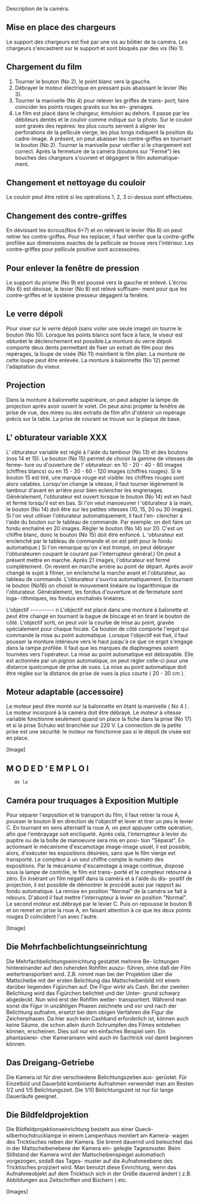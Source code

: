 Description de la caméra.

Mise en place des chargeurs
---------------------------
Le support des chargeurs est fixé par une vis au bôitier de la caméra.
Les chargeurs s'encastrent sur le support et sont bloqués par
des vis (No 1).

Chargement du film
------------------
1. Tourner le bouton (No 2), le point blanc vers la gauche.
2. Débrayer le moteur électrique en pressant puis abaissant le
   levier (No 3).
3. Tourner la manivelle (No 4) pour relever les griffes de trans-
   port; faire coincider les points rouges gravés sur les en-
   grenages.
4. Le film est placé dans le chargeur, émulsion au dehors. Il
   passe par les débiteurs dentés et le couloir comme indiqué
   sur la photo. Sur le couloir sont gravés des repères: les
   plus courts servent à aligner les perforations de la pellicule
   vierge; les plus longs indiquent la position du cadre-image.
   A présent, on peut abaisser les contre-griffes en tournant le
   bouton (No 2).
   Tourner la manivelle pour vérifier si le chargement est correct.
   Après la fermeture de la caméra (boutons sur "Fermé") les
   bouches des chargeurs s'ouvrent et dégagent le film automatique-
   ment.

Changement et nettoyage du couloir
----------------------------------
Le couloir peut être retiré si les opérations 1, 2, 3 ci-dessus
sont effectuées.

Changement des contre-griffes
-----------------------------
En dévissant les écrous(Nos 6+7) et en relevant le levier (No 8)
on peut retirer les contre-griffes. Pour les replacer, il faut
vérifier que la contre-griffe profilée aux dimensions exactes de
la pellicule se trouve vers l'intérieur. Les contre-griffes pour
pellicule positive sont accessoires.

Pour enlever la fenêtre de pression
-----------------------------------
Le support du prisme (No 9) est poussé vers la gauche et enlevé.
L'écrou  (No 6) est dévissé, le levier (No 8) est relevé suffisam-
ment pour que les contre-griffes et le système presseur dégagent
la fenêtre.

Le verre dépoli
---------------
Pour viser sur le verre dépoli (sans voiler une seule image) on
tourne le bouton (No 10). Lorsque les points blancs sont face à
face, le viseur est obturéet le déclenchement est possible.La
monture du verre dépoli comporte deux dents permettant de fixer
un extrait de film pour des repérages, la loupe de visée (No 11)
maintient le film plan. La monture de cette loupe peut être
enlevée. La monture à baîonnette (No 12) permet l'adaptation du
viseur.

Projection
----------
Dans la monture à  baîonnette supérieure, on peut adapter la
lampe de projection après avoir ouvert le volet.
On peut ainsi projeter la fenêtre de prise de vue, des mires ou
des extraits de film afin d'obtenir un repérage précis sur la
table. La prise de courant se trouve sur la plaque de base.

L' obturateur variable	XXX
----------------------
L' obturateur variable est réglé à l'aide du tambour (No 13) et
des boutons (nos 14 et 15).
Le bouton (No 15) permet de choisir la gamme de vitesses de ferme-
ture ou d'ouverture de l' obturateur:
en 10 - 20 - 40 - 80 images (chiffres blancs) ou
en 15 - 30 - 60 - 120 images (chiffres rouges).
Si le bouton 15 est tiré, une marque rouge est visible: les
chiffres rouges sont alors valables. Lorsqu'on change la vitesse,
il faut tourner légèrement le tambour d'avant en arrière pour
bien  eclencher les engrenages.
Généralement, l'obturateur est ouvert lorsque le bouton (No 14)
est en haut et fermé lorsqu'il est en bas. Si l'on veut manoeuvrer
l 'obturateur à la main, le bouton (No 14) doit être sur les
petites vitesses (10, 15, 20 ou 30 images).
Si l'on veut utiliser l'obturateur automatiquement, il faut l'en-
clencher à l'aide du bouton sur le tableau de commande.
Par exemple: on doit faire un fondu enchaîné en 20 images.
Régler le bouton (No 14) sur 20. C'est un chiffre blanc, donc
le bouton (No 15) doit être enfoncé.
L 'obturateur est enclenché par le tableau de commande et on est
prêt pour le fondu automatique.( Si l'on remarque qu'on s'est
trompé, on peut débrayer l'obturateuren coupant le courant par
l'interrupteur général.) On peut à présent mettre en marche.
Après 21 images, l'obturateur est fermé complètement. On revient
en marche arriére au point de départ. Après avoir changé le sujet
à filmer, on enclenche la marche avant et l'obturateur, au tableau
de commande.
L'obturateur s'ouvrira automatiquement. En tournant le bouton (No16)
on choisit le mouvement linéaire ou logarithmique de l'obturateur.
Généralement, les fondus d'ouverture et de fermeture sont loga-
rithmiques, les fondus enchaînés linéaires.

L'objectif
----------                                   n
L'objectif est placé dans une monture à baîonette et peut être
changé en tournant la bague de blocage et en tirant le bouton de
côté.
L'objectif sorti, on peut voir la courbe de mise au point, gravée
spécialement pour chaque focale. Ce bouton de côté comporte l'ergot
qui commande la mise au point automatique. Lorsque l'objectif est
fixé, il faut pousser la monture intérieure vers le haut jusqu'à
ce que ce ergot s'engage dans la rampe profilée. Il faut que les
marques de diaphragmes soient tournées vers l'opérateur. La mise au
point automatique est débrayable. Elle est actionnée par un pignon
automatique, on peut régler celle-ci pour une distance quelconque
de prise de vues.
La mise au point automatique doit être réglée sur la distance de
prise de vues la plus courte ( 20 - 30 cm ).

Moteur adaptable  (accessoire)
------------------------------
Le moteur peut être monté sur la baîonnette en ôtant la manivelle
( No 4 ) . Le moteur incorporé à la caméra doit être débrayé.
Le moteur à vitesse variable fonctionne seulement quand on
place la fiche dans la prise (No 17) et si la prise Schuko est
branchée sur 220 V.
La connection de la petite prise est une sécurité: le moteur ne
fonctionne pas si le dépoli de visée est en place.

[Image]

M O D E  D ' E M P L O I
------------------------
       de la
Caméra pour truquages à Exposition Multiple
-------------------------------------------

Pour séparer l'exposition et le transport du film, il faut
retirer la roue A, pousser le bouton B en direction de
l'objectif et lever et tirer un peu le levier C. En tournant
en sens alternatif la roue A, on peut appuyer cette opération,
afin que l'embrayage soit encliqueté. Après cela, l'interrupteur
à levier du pupitre ou de la boîte de manoeuvre sera mis en posi-
tion "Séparat".
En actionnant le mécanisme d'escamotage image-image usuel, il est
possible, alors, d'exécuter les expositions désirées, sans que le
film vierge est transporté. Le compteur à un seul chiffre compte
le numéro des expositions. Par le mécanisme d'escamotage à image
continue, disposé sous la lampe de contrôle, le film est trans-
porté et le compteur retourne à zéro.
En insérant un film négatif dans la caméra et à l'aide du dis-
positif de projection, il est possible de démontrer le procédé
aussi par rapport au fondu automatique.
La remise en position "Normal" de la caméra se fait à rebours.
D'abord il faut mettre l'interrupteur à levier en position
"Normal". Le second moteur est débrayé par le levier C.
Puis on repousse le bouton B et on remet en prise la roue A,
en faisant attention à ce que les deux points rouges D
coîncident l'un avec l'autre.

[Image]

Die Mehrfachbelichtungseinrichtung
----------------------------------

Die Mehrfachbelichtungseinrichtung gestattet mehrere Be-
lichtungen hintereinander auf den ruhenden Rohfilm auszu-
führen, ohne daß der Film weitertransportiert wird.
Z.B. nimmt man bei der Projektion über die Mattscheibe mit
der ersten Belichtung das Mattscheibenbild mit einem darüber
liegenden Figürchen auf. Die Figur wirkt als Cash. Bei der
zweiten Belichtung wird das Figürchen belichtet und der Unter-
grund schwarz abgedeckt. Nun wird erst der Rohfilm weiter-
transportiert. Während man sonst die Figur in unzähligen
Phasen zeichnete und vor und nach der Belichtung aufnahm,
ersetzt bei dem obigen Verfahren die Figur die Zeichenphasen.
Da hier auch kein Cashband erforderlich ist, können auch
keine Säume, die schon allein durch Schrumpfen des Filmes
entstehen können, erscheinen.
Dies soll nur ein einfaches Beispiel sein. Ein phantasierei-
cher Kameramann wird auch im Sachtrick viel damit beginnen
können.

Das Dreigang-Getriebe
---------------------

Die Kamera ist für drei verschiedene Belichtungszeiten aus-
gerüstet. Für Einzelbild und Dauerbild kombinierte Aufnahmen
verwendet man am Besten  1/2 und 1/5 Belichtungszeit. Die
1/10  Belichtungszeit ist nur für lange Dauerläufe geeignet.

Die Bildfeldprojektion
----------------------

Die Bildfeldprojektionseinrichtung besteht aus einer Queck-
silberhochdrucklampe in einem Lampenhaus montiert am Kamera-
wagen des Tricktisches neben der Kamera. Sie brennt dauernd
und beleuchtet das in der Mattscheibenebene der Kamera ein-
gelegte Tagesmuster. Beim Stillstand der Kamera wird der
Mattscheibenspiegel automatisch vorgezogen, sodaß das Tages-
muster auf die Aufnahmeebene des Tricktisches projiziert
wird. Man benutzt diese Einrichtung, wenn das Aufnahmeobjekt
auf dem Tricktisch sich in der Größe dauernd  ändert ( z.B.
Abbildungen aus Zeitschriften und Büchern ) etc.

[Images]
